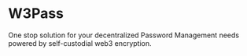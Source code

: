 # W3Pass
One stop solution for your decentralized Password Management needs powered by self-custodial web3 encryption.
